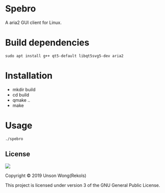 # Spebro

A aria2 GUI client for Linux.

# Build dependencies

`sudo apt install g++ qt5-default libqt5svg5-dev aria2`

# Installation

* mkdir build
* cd build
* qmake ..
* make

# Usage

`./spebro`

## License

![](https://camo.githubusercontent.com/3eb103d4afbd5bb2bbdf3d03e0e23e05ef44190f/687474703a2f2f7777772e676e752e6f72672f67726170686963732f67706c76332d3132377835312e706e67)

Copyright © 2019 Unson Wong(Rekols)

This project is licensed under version 3 of the GNU General Public License.
